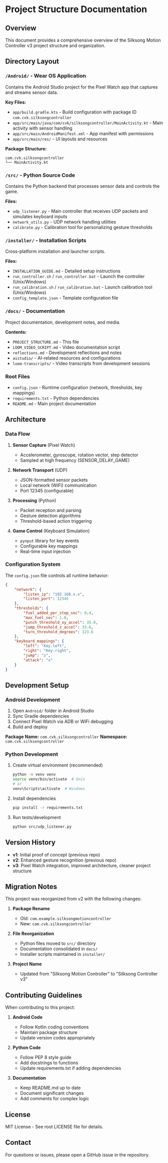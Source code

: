 # Project Structure Documentation

## Overview

This document provides a comprehensive overview of the Silksong Motion Controller v3 project structure and organization.

## Directory Layout

### `/Android/` - Wear OS Application

Contains the Android Studio project for the Pixel Watch app that captures and streams sensor data.

**Key Files:**
- `app/build.gradle.kts` - Build configuration with package ID `com.cvk.silksongcontroller`
- `app/src/main/java/com/cvk/silksongcontroller/MainActivity.kt` - Main activity with sensor handling
- `app/src/main/AndroidManifest.xml` - App manifest with permissions
- `app/src/main/res/` - UI layouts and resources

**Package Structure:**
```
com.cvk.silksongcontroller
└── MainActivity.kt
```

### `/src/` - Python Source Code

Contains the Python backend that processes sensor data and controls the game.

**Files:**
- `udp_listener.py` - Main controller that receives UDP packets and simulates keyboard inputs
- `network_utils.py` - UDP network handling utilities
- `calibrate.py` - Calibration tool for personalizing gesture thresholds

### `/installer/` - Installation Scripts

Cross-platform installation and launcher scripts.

**Files:**
- `INSTALLATION_GUIDE.md` - Detailed setup instructions
- `run_controller.sh` / `run_controller.bat` - Launch the controller (Unix/Windows)
- `run_calibration.sh` / `run_calibration.bat` - Launch calibration tool (Unix/Windows)
- `config_template.json` - Template configuration file

### `/docs/` - Documentation

Project documentation, development notes, and media.

**Contents:**
- `PROJECT_STRUCTURE.md` - This file
- `LOOM_VIDEO_SCRIPT.md` - Video documentation script
- `reflections.md` - Development reflections and notes
- `aistudio/` - AI-related resources and configurations
- `loom-transcripts/` - Video transcripts from development sessions

### Root Files

- `config.json` - Runtime configuration (network, thresholds, key mappings)
- `requirements.txt` - Python dependencies
- `README.md` - Main project documentation

## Architecture

### Data Flow

1. **Sensor Capture** (Pixel Watch)
   - Accelerometer, gyroscope, rotation vector, step detector
   - Sampled at high frequency (SENSOR_DELAY_GAME)

2. **Network Transport** (UDP)
   - JSON-formatted sensor packets
   - Local network (WiFi) communication
   - Port 12345 (configurable)

3. **Processing** (Python)
   - Packet reception and parsing
   - Gesture detection algorithms
   - Threshold-based action triggering

4. **Game Control** (Keyboard Simulation)
   - `pynput` library for key events
   - Configurable key mappings
   - Real-time input injection

### Configuration System

The `config.json` file controls all runtime behavior:

```json
{
    "network": {
        "listen_ip": "192.168.x.x",
        "listen_port": 12345
    },
    "thresholds": {
        "fuel_added_per_step_sec": 0.4,
        "max_fuel_sec": 1.0,
        "punch_threshold_xy_accel": 35.0,
        "jump_threshold_z_accel": 33.6,
        "turn_threshold_degrees": 123.6
    },
    "keyboard_mappings": {
        "left": "Key.left",
        "right": "Key.right",
        "jump": "z",
        "attack": "x"
    }
}
```

## Development Setup

### Android Development

1. Open `Android/` folder in Android Studio
2. Sync Gradle dependencies
3. Connect Pixel Watch via ADB or WiFi debugging
4. Build and deploy

**Package Name:** `com.cvk.silksongcontroller`
**Namespace:** `com.cvk.silksongcontroller`

### Python Development

1. Create virtual environment (recommended)
   ```bash
   python -m venv venv
   source venv/bin/activate  # Unix
   # or
   venv\Scripts\activate  # Windows
   ```

2. Install dependencies
   ```bash
   pip install -r requirements.txt
   ```

3. Run tests/development
   ```bash
   python src/udp_listener.py
   ```

## Version History

- **v1**: Initial proof of concept (previous repo)
- **v2**: Enhanced gesture recognition (previous repo)
- **v3**: Pixel Watch integration, improved architecture, cleaner project structure

## Migration Notes

This project was reorganized from v2 with the following changes:

1. **Package Rename**
   - Old: `com.example.silksongmotioncontroller`
   - New: `com.cvk.silksongcontroller`

2. **File Reorganization**
   - Python files moved to `src/` directory
   - Documentation consolidated in `docs/`
   - Installer scripts maintained in `installer/`

3. **Project Name**
   - Updated from "Silksong Motion Controller" to "Silksong Controller v3"

## Contributing Guidelines

When contributing to this project:

1. **Android Code**
   - Follow Kotlin coding conventions
   - Maintain package structure
   - Update version codes appropriately

2. **Python Code**
   - Follow PEP 8 style guide
   - Add docstrings to functions
   - Update requirements.txt if adding dependencies

3. **Documentation**
   - Keep README.md up to date
   - Document significant changes
   - Add comments for complex logic

## License

MIT License - See root LICENSE file for details.

## Contact

For questions or issues, please open a GitHub issue in the repository.
